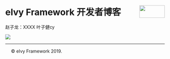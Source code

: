 # <div style="height:40px"><div style="float:left">eIvy Framework 开发者博客</div> <div style="float:right"><img width="80" height="40" src="../../Logo.png"></img></div></div>

赵子龙：XXXX 叶子健cy

<img src="../Photo/Logo.png"/>

---
&emsp; &copy; eIvy Framework 2019.
